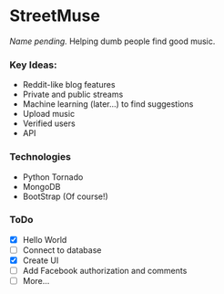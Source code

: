 # StreetMuse
*Name pending.* Helping dumb people find good music.

### Key Ideas:
* Reddit-like blog features
* Private and public streams
* Machine learning (later...) to find suggestions
* Upload music
* Verified users
* API

### Technologies
* Python Tornado
* MongoDB
* BootStrap (Of course!)

### ToDo
* [X] Hello World
* [ ] Connect to database
* [X] Create UI
* [ ] Add Facebook authorization and comments
* [ ] More...
